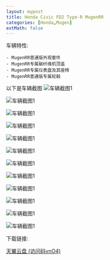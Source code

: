 ```yaml
---
layout: mypost
title: Honda Civic FD2 Type-R MugenRR
categories: [Honda,Mugen]
extMath: false
---
```


车辆特性:

```
- MugenRR普通版外观套件
- MugenRR专属碳纤维机顶盖
- MugenRR专属仪表盘及其座椅
- MugenRR普通版专属轮毂
```

以下是车辆截图
![车辆截图1](https://pic.imgdb.cn/item/62af5cd80947543129081dbc.jpg)

![车辆截图1](gallery34.jpg)

![车辆截图1](gallery35.jpg)

![车辆截图1](gallery36.jpg)

![车辆截图1](gallery37.jpg)

![车辆截图1](gallery38.jpg)

![车辆截图1](gallery39.jpg)

![车辆截图1](gallery40.jpg)

![车辆截图1](gallery41.jpg)

![车辆截图1](gallery42.jpg)

![车辆截图1](gallery43.jpg)

![车辆截图1](gallery44.jpg)

下载链接:

[天翼云盘 (访问码vnO4)](https://cloud.189.cn/t/6BBfymJ3Evqq)
